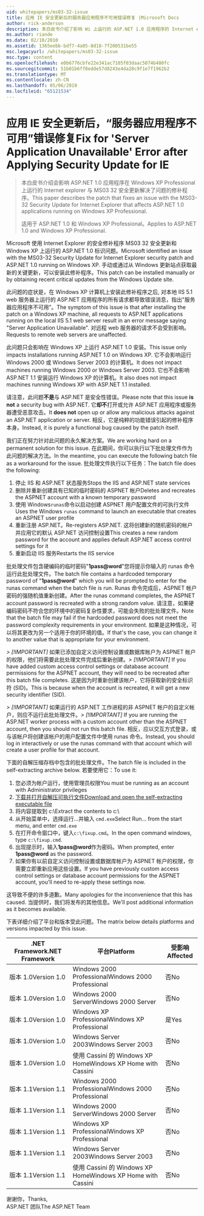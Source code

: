 ```yaml
---
uid: whitepapers/ms03-32-issue
title: 应用 IE 安全更新后的服务器应用程序不可用错误修复 |Microsoft Docs
author: rick-anderson
description: 本白皮书介绍了影响 Wi 上运行的 ASP.NET 1.0 应用程序的 Internet explorer 与 MS03 32 安全更新解决了问题的修补程序...
ms.author: riande
ms.date: 02/10/2010
ms.assetid: 1365eebb-bdf7-4a05-8d18-7f200531be55
msc.legacyurl: /whitepapers/ms03-32-issue
msc.type: content
ms.openlocfilehash: e0b6776cbfe22e341ac7105f03daac5074b480fc
ms.sourcegitcommit: 51b01b6ff8edde57d8243e4da28c9f1e7f1962b2
ms.translationtype: MT
ms.contentlocale: zh-CN
ms.lasthandoff: 05/06/2019
ms.locfileid: "65121534"
---
```

# <a name="fix-for-server-application-unavailable-error-after-applying-security-update-for-ie"></a><span data-ttu-id="e76e9-103">应用 IE 安全更新后，“服务器应用程序不可用”错误修复</span><span class="sxs-lookup"><span data-stu-id="e76e9-103">Fix for 'Server Application Unavailable' Error after Applying Security Update for IE</span></span>

> <span data-ttu-id="e76e9-104">本白皮书介绍会影响 ASP.NET 1.0 应用程序在 Windows XP Professional 上运行的 Internet explorer 与 MS03 32 安全更新解决了问题的修补程序。</span><span class="sxs-lookup"><span data-stu-id="e76e9-104">This paper describes the patch that fixes an issue with the MS03-32 Security Update for Internet Explorer that affects ASP.NET 1.0 applications running on Windows XP Professional.</span></span>
> 
> <span data-ttu-id="e76e9-105">适用于 ASP.NET 1.0 和 Windows XP Professional。</span><span class="sxs-lookup"><span data-stu-id="e76e9-105">Applies to ASP.NET 1.0 and Windows XP Professional.</span></span>

<span data-ttu-id="e76e9-106">Microsoft 使用 Internet Explorer 的安全修补程序 MS03 32 安全更新和 Windows XP 上运行的 ASP.NET 1.0 标识问题。</span><span class="sxs-lookup"><span data-stu-id="e76e9-106">Microsoft identified an issue with the MS03-32 Security Update for Internet Explorer security patch and ASP.NET 1.0 running on Windows XP.</span></span> <span data-ttu-id="e76e9-107">手动或通过从 Windows 更新站点获取最新的关键更新，可以安装此修补程序。</span><span class="sxs-lookup"><span data-stu-id="e76e9-107">This patch can be installed manually or by obtaining recent critical updates from the Windows Update site.</span></span>

<span data-ttu-id="e76e9-108">此问题的症状是，在 Windows XP 计算机上安装此修补程序之后, 对本地 IIS 5.1 web 服务器上运行的 ASP.NET 应用程序的所有请求都导致错误消息，指出"服务器应用程序不可用"。</span><span class="sxs-lookup"><span data-stu-id="e76e9-108">The symptom of this issue is that after installing the patch on a Windows XP machine, all requests to ASP.NET applications running on the local IIS 5.1 web server result in an error message saying "Server Application Unavailable".</span></span> <span data-ttu-id="e76e9-109">对远程 web 服务器的请求不会受到影响。</span><span class="sxs-lookup"><span data-stu-id="e76e9-109">Requests to remote web servers are unaffected.</span></span>

<span data-ttu-id="e76e9-110">此问题只会影响在 Windows XP 上运行 ASP.NET 1.0 安装。</span><span class="sxs-lookup"><span data-stu-id="e76e9-110">This issue only impacts installations running ASP.NET 1.0 on Windows XP.</span></span> <span data-ttu-id="e76e9-111">它不会影响运行 Windows 2000 或 Windows Server 2003 的计算机。</span><span class="sxs-lookup"><span data-stu-id="e76e9-111">It does not impact machines running Windows 2000 or Windows Server 2003.</span></span> <span data-ttu-id="e76e9-112">它也不会影响 ASP.NET 1.1 安装运行 Windows XP 的计算机。</span><span class="sxs-lookup"><span data-stu-id="e76e9-112">It also does not impact machines running Windows XP with ASP.NET 1.1 installed.</span></span>

<span data-ttu-id="e76e9-113">请注意，此问题**不是**与 ASP.NET 是安全性错误。</span><span class="sxs-lookup"><span data-stu-id="e76e9-113">Please note that this issue **is not** a security bug with ASP.NET.</span></span> <span data-ttu-id="e76e9-114">它**却不**打开或允许 ASP.NET 应用程序或服务器遭受恶意攻击。</span><span class="sxs-lookup"><span data-stu-id="e76e9-114">It **does not** open up or allow any malicious attacks against an ASP.NET application or server.</span></span> <span data-ttu-id="e76e9-115">相反，它是纯粹的功能错误引起的修补程序本身。</span><span class="sxs-lookup"><span data-stu-id="e76e9-115">Instead, it is purely a functional bug caused by the patch itself.</span></span>

<span data-ttu-id="e76e9-116">我们正在努力针对此问题的永久解决方案。</span><span class="sxs-lookup"><span data-stu-id="e76e9-116">We are working hard on a permanent solution for this issue.</span></span> <span data-ttu-id="e76e9-117">在此期间，你可以执行以下批处理文件作为此问题的解决方法。</span><span class="sxs-lookup"><span data-stu-id="e76e9-117">In the meantime, you can execute the following batch file as a workaround for the issue.</span></span> <span data-ttu-id="e76e9-118">批处理文件执行以下任务：</span><span class="sxs-lookup"><span data-stu-id="e76e9-118">The batch file does the following:</span></span>

1. <span data-ttu-id="e76e9-119">停止 IIS 和 ASP.NET 状态服务</span><span class="sxs-lookup"><span data-stu-id="e76e9-119">Stops the IIS and ASP.NET state services</span></span>
2. <span data-ttu-id="e76e9-120">删除并重新创建具有已知的临时密码的 ASPNET 帐户</span><span class="sxs-lookup"><span data-stu-id="e76e9-120">Deletes and recreates the ASPNET account with a known temporary password</span></span>
3. <span data-ttu-id="e76e9-121">使用 Windows`runas`命令以启动创建 ASPNET 用户配置文件的可执行文件</span><span class="sxs-lookup"><span data-stu-id="e76e9-121">Uses the Windows `runas` command to launch an executable that creates an ASPNET user profile</span></span>
4. <span data-ttu-id="e76e9-122">重新注册 ASP.NET。</span><span class="sxs-lookup"><span data-stu-id="e76e9-122">Re-registers ASP.NET.</span></span> <span data-ttu-id="e76e9-123">这将创建新的随机密码的帐户并应用它的默认 ASP.NET 访问控制设置</span><span class="sxs-lookup"><span data-stu-id="e76e9-123">This creates a new random password for the account and applies default ASP.NET access control settings for it</span></span>
5. <span data-ttu-id="e76e9-124">重新启动 IIS 服务</span><span class="sxs-lookup"><span data-stu-id="e76e9-124">Restarts the IIS service</span></span>

<span data-ttu-id="e76e9-125">批处理文件包含硬编码的临时密码"<strong>1pass\@word</strong>"您将提示你输入的 runas 命令运行此批处理文件。</span><span class="sxs-lookup"><span data-stu-id="e76e9-125">The batch file contains a hardcoded temporary password of "<strong>1pass\@word</strong>" which you will be prompted to enter for the runas command when the batch file is run.</span></span> <span data-ttu-id="e76e9-126">Runas 命令完成后，ASPNET 帐户密码的强随机值重新创建。</span><span class="sxs-lookup"><span data-stu-id="e76e9-126">After the runas command completes, the ASPNET account password is recreated with a strong random value.</span></span> <span data-ttu-id="e76e9-127">请注意，如果硬编码密码不符合您的环境中的密码复杂性要求，可能会失败的批处理文件。</span><span class="sxs-lookup"><span data-stu-id="e76e9-127">Note that the batch file may fail if the hardcoded password does not meet the password complexity requirements in your environment.</span></span> <span data-ttu-id="e76e9-128">如果是这种情况，可以将其更改为另一个适用于你的环境的值。</span><span class="sxs-lookup"><span data-stu-id="e76e9-128">If that's the case, you can change it to another value that is appropriate for your environment.</span></span>

<span data-ttu-id="e76e9-129">*> [!IMPORTANT]* 如果已添加自定义访问控制设置或数据库帐户为 ASPNET 帐户的权限，他们将需要此批处理文件完成后重新创建。</span><span class="sxs-lookup"><span data-stu-id="e76e9-129">*> [!IMPORTANT]* If you have added custom access control settings or database account permissions for the ASPNET account, they will need to be recreated after this batch file completes.</span></span> <span data-ttu-id="e76e9-130">这是因为时重新创建该帐户，它将获取新的安全标识符 (SID)。</span><span class="sxs-lookup"><span data-stu-id="e76e9-130">This is because when the account is recreated, it will get a new security identifier (SID).</span></span>

<span data-ttu-id="e76e9-131">*> [!IMPORTANT]* 如果运行的 ASP.NET 工作进程的非 ASPNET 帐户的自定义帐户，则应不运行此批处理文件。</span><span class="sxs-lookup"><span data-stu-id="e76e9-131">*> [!IMPORTANT]* If you are running the ASP.NET worker process with a custom account other than the ASPNET account, then you should not run this batch file.</span></span> <span data-ttu-id="e76e9-132">相反，应以交互方式登录，或与该帐户将创建该帐户的用户配置文件中使用 runas 命令。</span><span class="sxs-lookup"><span data-stu-id="e76e9-132">Instead, you should log in interactively or use the runas command with that account which will create a user profile for that account.</span></span>

<span data-ttu-id="e76e9-133">下面的自解压缩存档中包含的批处理文件。</span><span class="sxs-lookup"><span data-stu-id="e76e9-133">The batch file is included in the self-extracting archive below.</span></span> <span data-ttu-id="e76e9-134">若要使用它：</span><span class="sxs-lookup"><span data-stu-id="e76e9-134">To use it:</span></span>

1. <span data-ttu-id="e76e9-135">您必须为帐户运行，使用管理员权限</span><span class="sxs-lookup"><span data-stu-id="e76e9-135">You must be running as an account with Administrator privileges</span></span>
2. [<span data-ttu-id="e76e9-136">下载并打开自解压可执行文件</span><span class="sxs-lookup"><span data-stu-id="e76e9-136">Download and open the self-extracting executable file</span></span>](ms03-32-issue/_static/fixup1.exe)
3. <span data-ttu-id="e76e9-137">将内容提取到 c:\\</span><span class="sxs-lookup"><span data-stu-id="e76e9-137">Extract the contents to c:\\</span></span>
4. <span data-ttu-id="e76e9-138">从开始菜单中，选择运行...并输入 `cmd.exe`</span><span class="sxs-lookup"><span data-stu-id="e76e9-138">Select Run... from the start menu, and enter `cmd.exe`</span></span>
5. <span data-ttu-id="e76e9-139">在打开命令窗口中，键入`c:\fixup.cmd`。</span><span class="sxs-lookup"><span data-stu-id="e76e9-139">In the open command windows, type `c:\fixup.cmd`.</span></span>
6. <span data-ttu-id="e76e9-140">出现提示时，输入<strong>1pass\@word</strong>作为密码。</span><span class="sxs-lookup"><span data-stu-id="e76e9-140">When prompted, enter <strong>1pass\@word</strong> as the password.</span></span>
7. <span data-ttu-id="e76e9-141">如果你有以前自定义访问控制设置或数据库帐户为 ASPNET 帐户的权限，你需要立即重新应用这些设置。</span><span class="sxs-lookup"><span data-stu-id="e76e9-141">If you have previously custom access control settings or database account permissions for the ASPNET account, you'll need to re-apply these settings now.</span></span>

<span data-ttu-id="e76e9-142">这导致不便的许多道歉。</span><span class="sxs-lookup"><span data-stu-id="e76e9-142">Many apologies for the inconvenience that this has caused.</span></span> <span data-ttu-id="e76e9-143">当提供时，我们将发布的其他信息。</span><span class="sxs-lookup"><span data-stu-id="e76e9-143">We'll post additional information as it becomes available.</span></span>

<span data-ttu-id="e76e9-144">下表详细介绍了平台和版本受此问题。</span><span class="sxs-lookup"><span data-stu-id="e76e9-144">The matrix below details platforms and versions impacted by this issue.</span></span>

| <span data-ttu-id="e76e9-145">.NET Framework</span><span class="sxs-lookup"><span data-stu-id="e76e9-145">.NET Framework</span></span> | <span data-ttu-id="e76e9-146">平台</span><span class="sxs-lookup"><span data-stu-id="e76e9-146">Platform</span></span> | <span data-ttu-id="e76e9-147">受影响</span><span class="sxs-lookup"><span data-stu-id="e76e9-147">Affected</span></span> |
| --- | --- | --- |
| <span data-ttu-id="e76e9-148">版本 1.0</span><span class="sxs-lookup"><span data-stu-id="e76e9-148">Version 1.0</span></span> | <span data-ttu-id="e76e9-149">Windows 2000 Professional</span><span class="sxs-lookup"><span data-stu-id="e76e9-149">Windows 2000 Professional</span></span> | <span data-ttu-id="e76e9-150">否</span><span class="sxs-lookup"><span data-stu-id="e76e9-150">No</span></span> |
| <span data-ttu-id="e76e9-151">版本 1.0</span><span class="sxs-lookup"><span data-stu-id="e76e9-151">Version 1.0</span></span> | <span data-ttu-id="e76e9-152">Windows 2000 Server</span><span class="sxs-lookup"><span data-stu-id="e76e9-152">Windows 2000 Server</span></span> | <span data-ttu-id="e76e9-153">否</span><span class="sxs-lookup"><span data-stu-id="e76e9-153">No</span></span> |
| <span data-ttu-id="e76e9-154">版本 1.0</span><span class="sxs-lookup"><span data-stu-id="e76e9-154">Version 1.0</span></span> | <span data-ttu-id="e76e9-155">Windows XP Professional</span><span class="sxs-lookup"><span data-stu-id="e76e9-155">Windows XP Professional</span></span> | <span data-ttu-id="e76e9-156">是</span><span class="sxs-lookup"><span data-stu-id="e76e9-156">Yes</span></span> |
| <span data-ttu-id="e76e9-157">版本 1.0</span><span class="sxs-lookup"><span data-stu-id="e76e9-157">Version 1.0</span></span> | <span data-ttu-id="e76e9-158">Windows Server 2003</span><span class="sxs-lookup"><span data-stu-id="e76e9-158">Windows Server 2003</span></span> | <span data-ttu-id="e76e9-159">否</span><span class="sxs-lookup"><span data-stu-id="e76e9-159">No</span></span> |
| <span data-ttu-id="e76e9-160">版本 1.0</span><span class="sxs-lookup"><span data-stu-id="e76e9-160">Version 1.0</span></span> | <span data-ttu-id="e76e9-161">使用 Cassini 的 Windows XP Home</span><span class="sxs-lookup"><span data-stu-id="e76e9-161">Windows XP Home with Cassini</span></span> | <span data-ttu-id="e76e9-162">否</span><span class="sxs-lookup"><span data-stu-id="e76e9-162">No</span></span> |
| <span data-ttu-id="e76e9-163">版本 1.1</span><span class="sxs-lookup"><span data-stu-id="e76e9-163">Version 1.1</span></span> | <span data-ttu-id="e76e9-164">Windows 2000 Professional</span><span class="sxs-lookup"><span data-stu-id="e76e9-164">Windows 2000 Professional</span></span> | <span data-ttu-id="e76e9-165">否</span><span class="sxs-lookup"><span data-stu-id="e76e9-165">No</span></span> |
| <span data-ttu-id="e76e9-166">版本 1.1</span><span class="sxs-lookup"><span data-stu-id="e76e9-166">Version 1.1</span></span> | <span data-ttu-id="e76e9-167">Windows 2000 Server</span><span class="sxs-lookup"><span data-stu-id="e76e9-167">Windows 2000 Server</span></span> | <span data-ttu-id="e76e9-168">否</span><span class="sxs-lookup"><span data-stu-id="e76e9-168">No</span></span> |
| <span data-ttu-id="e76e9-169">版本 1.1</span><span class="sxs-lookup"><span data-stu-id="e76e9-169">Version 1.1</span></span> | <span data-ttu-id="e76e9-170">Windows XP Professional</span><span class="sxs-lookup"><span data-stu-id="e76e9-170">Windows XP Professional</span></span> | <span data-ttu-id="e76e9-171">否</span><span class="sxs-lookup"><span data-stu-id="e76e9-171">No</span></span> |
| <span data-ttu-id="e76e9-172">版本 1.1</span><span class="sxs-lookup"><span data-stu-id="e76e9-172">Version 1.1</span></span> | <span data-ttu-id="e76e9-173">Windows Server 2003</span><span class="sxs-lookup"><span data-stu-id="e76e9-173">Windows Server 2003</span></span> | <span data-ttu-id="e76e9-174">否</span><span class="sxs-lookup"><span data-stu-id="e76e9-174">No</span></span> |
| <span data-ttu-id="e76e9-175">版本 1.1</span><span class="sxs-lookup"><span data-stu-id="e76e9-175">Version 1.1</span></span> | <span data-ttu-id="e76e9-176">使用 Cassini 的 Windows XP Home</span><span class="sxs-lookup"><span data-stu-id="e76e9-176">Windows XP Home with Cassini</span></span> | <span data-ttu-id="e76e9-177">否</span><span class="sxs-lookup"><span data-stu-id="e76e9-177">No</span></span> |

<span data-ttu-id="e76e9-178">谢谢你，</span><span class="sxs-lookup"><span data-stu-id="e76e9-178">Thanks,</span></span>   
 <span data-ttu-id="e76e9-179">ASP.NET 团队</span><span class="sxs-lookup"><span data-stu-id="e76e9-179">The ASP.NET Team</span></span>
